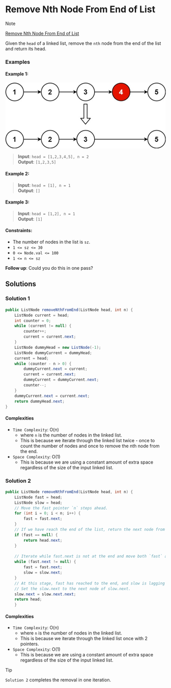 # Remove Nth Node From End of List

> [!NOTE]
> [Remove Nth Node From End of List](https://leetcode.com/explore/learn/card/linked-list/214/two-pointer-technique/1296/)

Given the `head` of a linked list, remove the `nth` node from the end of the list and return its head.

### Examples

#### Example 1:

![0005-001.png](./images/0005-001.png)
> **Input**: `head = [1,2,3,4,5], n = 2`<br/>
> **Output**: `[1,2,3,5]`

#### Example 2:

> **Input**: `head = [1], n = 1`<br/>
> **Output**: `[]`

#### Example 3:

> **Input**: `head = [1,2], n = 1`<br/>
> **Output**: `[1]`

#### Constraints:

- The number of nodes in the list is `sz`.
- `1 <= sz <= 30`
- `0 <= Node.val <= 100`
- `1 <= n <= sz`

**Follow up**: Could you do this in one pass?

## Solutions

### Solution 1

```java
public ListNode removeNthFromEnd(ListNode head, int n) {
    ListNode current = head;
    int counter = 0;
    while (current != null) {
        counter++;
        current = current.next;
    }
    ListNode dummyHead = new ListNode(-1);
    ListNode dummyCurrent = dummyHead;
    current = head;
    while (counter - n > 0) {
        dummyCurrent.next = current;
        current = current.next;
        dummyCurrent = dummyCurrent.next;
        counter--;
    }
    dummyCurrent.next = current.next;
    return dummyHead.next;
}
```

#### Complexities

- `Time Complexity`: O(n)
    - where `n` is the number of nodes in the linked list.
    - This is because we iterate through the linked list twice - once to count the number of nodes and once to remove the nth node from the end.
- `Space Complexity`: O(1)
    - This is because we are using a constant amount of extra space regardless of the size of the input linked list.

### Solution 2

```java
public ListNode removeNthFromEnd(ListNode head, int n) {
    ListNode fast = head;
    ListNode slow = head;
    // Move the fast pointer `n` steps ahead.
    for (int i = 0; i < n; i++) {
        fast = fast.next;
    }
    // If we have reach the end of the list, return the next node from the head.
    if (fast == null) {
        return head.next;
    }
    
    // Iterate while fast.next is not at the end and move both `fast` and `slow` pointers.
    while (fast.next != null) {
        fast = fast.next;
        slow = slow.next;
    }
    // At this stage, fast has reached to the end, and slow is lagging by `n` nodes.
    // Set the slow.next to the next node of slow.next.
    slow.next = slow.next.next;
    return head;
    }
```

#### Complexities

- `Time Complexity`: O(n)
    - where `n` is the number of nodes in the linked list.
    - This is because we iterate through the linked list once with 2 pointers.
- `Space Complexity`: O(1)
    - This is because we are using a constant amount of extra space regardless of the size of the input linked list.

> [!TIP]
> `Solution 2` completes the removal in one iteration.
